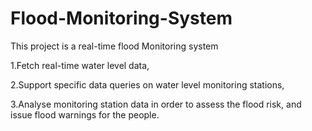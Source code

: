 # Flood-Monitoring-System
This project is a real-time flood Monitoring system

1.Fetch real-time water level data,

2.Support specific data queries on water level monitoring stations,

3.Analyse monitoring station data in order to assess the flood risk, and issue flood warnings for the people.
